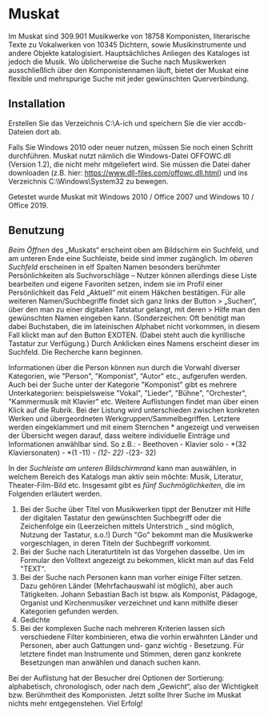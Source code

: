 # Muskat

Im Muskat sind 309.901 Musikwerke von 18758 Komponisten, literarische Texte zu Vokalwerken von 10345 Dichtern, sowie Musikinstrumente und andere Objekte katalogisiert. Hauptsächliches Anliegen des Kataloges ist jedoch die Musik. Wo üblicherweise die Suche nach Musikwerken ausschließlich über den Komponistennamen läuft, bietet der Muskat eine flexible und mehrspurige Suche mit jeder gewünschten Querverbindung.

## Installation

Erstellen Sie das Verzeichnis C:\A-ich und speichern Sie die vier accdb-Dateien dort ab.

Falls Sie Windows 2010 oder neuer nutzen, müssen Sie noch einen Schritt durchführen. Muskat nutzt nämlich die Windows-Datei OFFOWC.dll (Version 1.2), die nicht mehr mitgeliefert wird. Sie müssen die Datei daher downloaden (z.B. hier: https://www.dll-files.com/offowc.dll.html) und ins Verzeichnis C:\Windows\System32 zu  bewegen.

Getestet wurde Muskat mit Windows 2010 / Office 2007 und Windows 10 / Office 2019. 

## Benutzung

*Beim Öffnen* des „Muskats“ erscheint oben am Bildschirm ein Suchfeld, und am unteren Ende eine Suchleiste, beide sind immer zugänglich. Im *oberen Suchfeld* erscheinen in elf Spalten Namen besonders berühmter Persönlichkeiten als Suchvorschläge – Nutzer können allerdings diese Liste bearbeiten und eigene Favoriten setzen, indem sie im Profil einer
Persönlichkeit das Feld „Aktuell“ mit einem Häkchen bestätigen. Für alle weiteren Namen/Suchbegriffe findet sich ganz links der Button > „Suchen“, über den man zu einer digitalen Tatstatur gelangt, mit deren > Hilfe man den gewünschten Namen eingeben kann. (Sonderzeichen: Oft benötigt man dabei Buchstaben, die im lateinischen Alphabet nicht
vorkommen, in diesem Fall klickt man auf den Button EXOTEN. (Dabei steht auch die kyrillische Tastatur zur Verfügung.) Durch Anklicken eines Namens erscheint dieser im Suchfeld. Die Recherche kann beginnen.

Informationen über die Person können nun durch die Vorwahl diverser Kategorien, wie "Person", "Komponist", "Autor" etc., aufgerufen werden. Auch bei der Suche unter der Kategorie "Komponist" gibt es mehrere Unterkategorien: beispielsweise "Vokal", "Lieder", "Bühne", "Orchester", "Kammermusik mit Klavier" etc. Weitere Auflistungen findet man über einen Klick auf die Rubrik. Bei der Listung wird unterschieden zwischen konkreten Werken und übergeordneten Werkgruppen/Sammelbegriffen. Letztere werden eingeklammert und mit einem Sternchen * angezeigt und verweisen der Übersicht wegen darauf, dass weitere individuelle Einträge und Informationen anwählbar sind. So z.B.: - Beethoven - Klavier solo - *(32 Klaviersonaten) - *(1 -11) - *(12- 22) -*(23- 32)

In der *Suchleiste am unteren Bildschirmrand* kann man auswählen, in welchem Bereich des Katalogs man aktiv sein möchte: Musik, Literatur, Theater-Film-Bild etc. Insgesamt gibt es *fünf Suchmöglichkeiten*, die im Folgenden erläutert werden.
1. Bei der Suche über Titel von Musikwerken tippt der Benutzer mit Hilfe der digitalen Tastatur den gewünschten Suchbegriff oder die Zeichenfolge ein (Leerzeichen mittels
Unterstrich _ sind möglich, Nutzung der Tastatur, s.o.!) Durch "Go" bekommt man die Musikwerke vorgeschlagen, in deren Titeln der Suchbegriff vorkommt.
2. Bei der Suche nach Literaturtiteln ist das Vorgehen dasselbe. Um im Formular den Volltext angezeigt zu bekommen, klickt man auf das Feld "TEXT“.
3. Bei der Suche nach Personen kann man vorher einige Filter setzen. Dazu gehören Länder (Mehrfachauswahl ist möglich), aber auch Tätigkeiten. Johann Sebastian Bach ist bspw. als Komponist, Pädagoge, Organist und Kirchenmusiker verzeichnet und kann mithilfe dieser
Kategorien gefunden werden.
4. Gedichte
5. Bei der komplexen Suche nach mehreren Kriterien lassen sich verschiedene Filter kombinieren, etwa die vorhin erwähnten Länder und Personen, aber auch Gattungen und- ganz wichtig - Besetzung. Für letztere findet man Instrumente und Stimmen, deren ganz konkrete Besetzungen man anwählen und danach suchen kann. 

Bei der Auflistung hat der Besucher drei Optionen der Sortierung: alphabetisch, chronologisch, oder nach dem „Gewicht“, also der Wichtigkeit bzw. Berühmtheit des Komponisten. Jetzt sollte Ihrer Suche im Muskat nichts mehr entgegenstehen.
Viel Erfolg!
